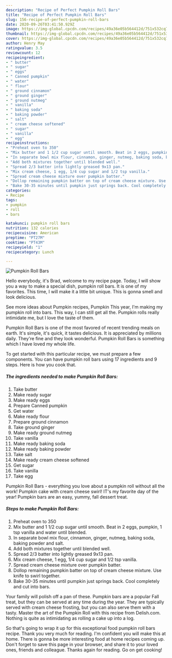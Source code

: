 ```yaml
---
description: "Recipe of Perfect Pumpkin Roll Bars"
title: "Recipe of Perfect Pumpkin Roll Bars"
slug: 156-recipe-of-perfect-pumpkin-roll-bars
date: 2020-09-26T03:41:50.929Z
image: https://img-global.cpcdn.com/recipes/49a36e05b564412d/751x532cq70/pumpkin-roll-bars-recipe-main-photo.jpg
thumbnail: https://img-global.cpcdn.com/recipes/49a36e05b564412d/751x532cq70/pumpkin-roll-bars-recipe-main-photo.jpg
cover: https://img-global.cpcdn.com/recipes/49a36e05b564412d/751x532cq70/pumpkin-roll-bars-recipe-main-photo.jpg
author: Henry May
ratingvalue: 3.5
reviewcount: 12
recipeingredient:
- " butter"
- " sugar"
- " eggs"
- " Canned pumpkin"
- " water"
- " flour"
- " ground cinnamon"
- " ground ginger"
- " ground nutmeg"
- " vanilla"
- " baking soda"
- " baking powder"
- " salt"
- " cream cheese softened"
- " sugar"
- " vanilla"
- " egg"
recipeinstructions:
- "Preheat oven to 350"
- "Mix butter and 1 1/2 cup sugar until smooth. Beat in 2 eggs, pumpkin, 1 tsp vanilla and water until blended."
- "In separate bowl mix flour, cinnamon, ginger, nutmeg, baking soda, baking powder and salt."
- "Add both mixtures together until blended well."
- "Spread 2/3 batter into lightly greased 9x13 pan."
- "Mix cream cheese, 1 egg, 1/4 cup sugar and 1/2 tsp vanilla."
- "Spread cream cheese mixture over pumpkin batter."
- "Dollop remaining pumpkin batter on top of cream cheese mixture. Use knife to swirl together."
- "Bake 30-35 minutes until pumpkin just springs back. Cool completely and cut into bars."
categories:
- Recipe
tags:
- pumpkin
- roll
- bars

katakunci: pumpkin roll bars 
nutrition: 132 calories
recipecuisine: American
preptime: "PT27M"
cooktime: "PT43M"
recipeyield: "1"
recipecategory: Lunch

---
```



![Pumpkin Roll Bars](https://img-global.cpcdn.com/recipes/49a36e05b564412d/751x532cq70/pumpkin-roll-bars-recipe-main-photo.jpg)

Hello everybody, it's Brad, welcome to my recipe page. Today, I will show you a way to make a special dish, pumpkin roll bars. It is one of my favorites. This time, I will make it a little bit unique. This is gonna smell and look delicious.

See more ideas about Pumpkin recipes, Pumpkin This year, I&#39;m making my pumpkin roll into bars. This way, I can still get all the. Pumpkin rolls really intimidate me, but I love the taste of them.

Pumpkin Roll Bars is one of the most favored of recent trending meals on earth. It's simple, it's quick, it tastes delicious. It is appreciated by millions daily. They're fine and they look wonderful. Pumpkin Roll Bars is something which I have loved my whole life.


To get started with this particular recipe, we must prepare a few components. You can have pumpkin roll bars using 17 ingredients and 9 steps. Here is how you cook that.

<!--inarticleads1-->

##### The ingredients needed to make Pumpkin Roll Bars:

1. Take  butter
1. Make ready  sugar
1. Make ready  eggs
1. Prepare  Canned pumpkin
1. Get  water
1. Make ready  flour
1. Prepare  ground cinnamon
1. Take  ground ginger
1. Make ready  ground nutmeg
1. Take  vanilla
1. Make ready  baking soda
1. Make ready  baking powder
1. Take  salt
1. Make ready  cream cheese softened
1. Get  sugar
1. Take  vanilla
1. Take  egg


Pumpkin Roll Bars - everything you love about a pumpkin roll without all the work! Pumpkin cake with cream cheese swirl! IT&#39;s my favorite day of the year! Pumpkin bars are an easy, yummy, fall dessert treat. 

<!--inarticleads2-->

##### Steps to make Pumpkin Roll Bars:

1. Preheat oven to 350
1. Mix butter and 1 1/2 cup sugar until smooth. Beat in 2 eggs, pumpkin, 1 tsp vanilla and water until blended.
1. In separate bowl mix flour, cinnamon, ginger, nutmeg, baking soda, baking powder and salt.
1. Add both mixtures together until blended well.
1. Spread 2/3 batter into lightly greased 9x13 pan.
1. Mix cream cheese, 1 egg, 1/4 cup sugar and 1/2 tsp vanilla.
1. Spread cream cheese mixture over pumpkin batter.
1. Dollop remaining pumpkin batter on top of cream cheese mixture. Use knife to swirl together.
1. Bake 30-35 minutes until pumpkin just springs back. Cool completely and cut into bars.


Your family will polish off a pan of these. Pumpkin bars are a popular Fall treat, but they can be served at any time during the year. They are typically served with cream cheese frosting, but you can also serve them with a tasty. Master the art of the Pumpkin Roll with this recipe from Delish.com. Nothing is quite as intimidating as rolling a cake up into a log. 

So that's going to wrap it up for this exceptional food pumpkin roll bars recipe. Thank you very much for reading. I'm confident you will make this at home. There is gonna be more interesting food at home recipes coming up. Don't forget to save this page in your browser, and share it to your loved ones, friends and colleague. Thanks again for reading. Go on get cooking!
